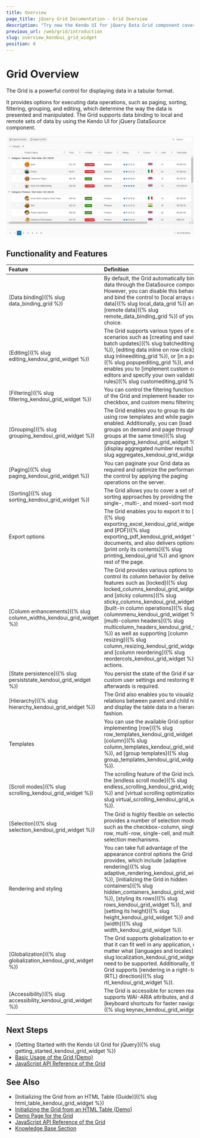 ```yaml
---
title: Overview
page_title: jQuery Grid Documentation - Grid Overview
description: "Try now the Kendo UI for jQuery Data Grid component covering everything from paging, sorting, filtering, editing, and grouping to exporting to PDF and Excel."
previous_url: /web/grid/introduction
slug: overview_kendoui_grid_widget
position: 0
---
```


# Grid Overview

The Grid is a powerful control for displaying data in a tabular format.

It provides options for executing data operations, such as paging, sorting, filtering, grouping, and editing, which determine the way the data is presented and manipulated. The Grid supports data binding to local and remote sets of data by using the Kendo UI for jQuery DataSource component.

![Kendo UI for jQuery Grid Overview](grid-overview.png)

## Functionality and Features

|Feature|Definition
|:---   |:---
|[Data binding]({% slug data_binding_grid %}) | By default, the Grid automatically binds to data through the DataSource component. However, you can disable this behavior and bind the control to [local arrays of data]({% slug local_data_grid %}) and to [remote data]({% slug remote_data_binding_grid %}) of your choice. 
|[Editing]({% slug editing_kendoui_grid_widget %}) | The Grid supports various types of editing scenarios such as [creating and saving batch updates]({% slug batchediting_grid %}), [editing data inline on row click]({% slug inlineediting_grid %}), or [in a popup]({% slug popupediting_grid %}), and also enables you to [implement custom column editors and specify your own validation rules]({% slug customediting_grid %}).   
|[Filtering]({% slug filtering_kendoui_grid_widget %}) | You can control the filtering functionality of the Grid and implement header row, checkbox, and custom menu filtering.
|[Grouping]({% slug grouping_kendoui_grid_widget %}) | The Grid enables you to group its data by using row templates and while paging is enabled. Additionally, you can [load groups on demand and page through the groups at the same time]({% slug grouppaging_kendoui_grid_widget %}) and [display aggregated number results]({% slug aggregates_kendoui_grid_widget %}).
|[Paging]({% slug paging_kendoui_grid_widget %}) | You can paginate your Grid data as required and optimize the performance of the control by applying the paging operations on the server.
|[Sorting]({% slug sorting_kendoui_grid_widget %}) | The Grid allows you to cover a set of sorting approaches by providing the single-, multi-, and mixed-sort modes. 
|Export options | The Grid enables you to export it to [Excel]({% slug exporting_excel_kendoui_grid_widget %}) and [PDF]({% slug exporting_pdf_kendoui_grid_widget %}) documents, and also delivers options to [print only its contents]({% slug printing_kendoui_grid %}) and ignore the rest of the page.
|[Column enhancements]({% slug column_widths_kendoui_grid_widget %}) | The Grid provides various options to control its column behavior by delivering features such as [locked]({% slug locked_columns_kendoui_grid_widget %}) and [sticky columns]({% slug sticky_columns_kendoui_grid_widget %}), [built-in column operations]({% slug columnmenu_kendoui_grid_widget %}), [multi-column headers]({% slug multicolumn_headers_kendoui_grid_widget %}) as well as supporting [column resizing]({% slug column_resizing_kendoui_grid_widget %}) and [column reordering]({% slug reordercols_kendoui_grid_widget %}) actions.  
|[State persistence]({% slug persiststate_kendoui_grid_widget %}) | You persist the state of the Grid if saving custom user settings and restoring them afterwards is required.
|[Hierarchy]({% slug hierarchy_kendoui_grid_widget %}) | The Grid also enables you to visualize the relations between parent and child records and display the table data in a hierarchical fashion.
|Templates | You can use the available Grid options for implementing [row]({% slug row_templates_kendoui_grid_widget %}), [column]({% slug column_templates_kendoui_grid_widget %}), ad [group templates]({% slug group_templates_kendoui_grid_widget %}).
|[Scroll modes]({% slug scrolling_kendoui_grid_widget %}) | The scrolling feature of the Grid includes the [endless scroll mode]({% slug endless_scrolling_kendoui_grid_widget %}) and [virtual scrolling optimization]({% slug virtual_scrolling_kendoui_grid_widget %}). 
|[Selection]({% slug selection_kendoui_grid_widget %}) | The Grid is highly flexible on selection as it provides a number of selection modes such as the checkbox-column, single-row, multi-row, single-cell, and multi-cell selection mechanisms. 
|Rendering and styling | You can take full advantage of the appearance control options the Grid provides, which include [adaptive rendering]({% slug adaptive_rendering_kendoui_grid_widget %}), [initializing the Grid in hidden containers]({% slug hidden_containers_kendoui_grid_widget %}), [styling its rows]({% slug rows_kendoui_grid_widget %}), and [setting its height]({% slug height_kendoui_grid_widget %}) and [width]({% slug width_kendoui_grid_widget %}).
|[Globalization]({% slug globalization_kendoui_grid_widget %}) | The Grid supports globalization to ensure that it can fit well in any application, no matter what [languages and locales]({% slug localization_kendoui_grid_widget %}) need to be supported. Additionally, the Grid supports [rendering in a right-to-left (RTL) direction]({% slug rtl_kendoui_grid_widget %}).
|[Accessibility]({% slug accessibility_kendoui_grid_widget %}) | The Grid is accessible for screen readers, supports WAI-ARIA attributes, and delivers [keyboard shortcuts for faster navigation]({% slug keynav_kendoui_grid_widget %}).

## Next Steps 

* [Getting Started with the Kendo UI Grid for jQuery]({% slug getting_started_kendoui_grid_widget %})
* [Basic Usage of the Grid (Demo)](https://demos.telerik.com/kendo-ui/grid/index)
* [JavaScript API Reference of the Grid](/api/javascript/ui/grid)

## See Also

* [Initializing the Grid from an HTML Table (Guide)]({% slug html_table_kendoui_grid_widget %})
* [Initializing the Grid from an HTML Table (Demo)](https://demos.telerik.com/kendo-ui/grid/from-table)
* [Demo Page for the Grid](https://demos.telerik.com/kendo-ui/grid/index)
* [JavaScript API Reference of the Grid](/api/javascript/ui/grid)
* [Knowledge Base Section](/knowledge-base)
